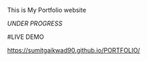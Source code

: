 This is My Portfolio website 

*UNDER PROGRESS*

#LIVE DEMO

https://sumitgaikwad90.github.io/PORTFOLIO/
